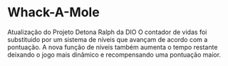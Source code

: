 # Whack-A-Mole
Atualização do Projeto Detona Ralph da DIO
O contador de vidas foi substituido por um sistema de níveis que avançam de acordo com a pontuação.
A nova função de níveis também aumenta o tempo restante deixando o jogo mais dinâmico e recompensando uma pontuação maior.
